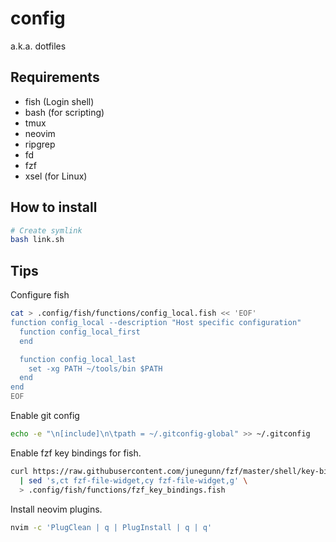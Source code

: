 # config

a.k.a. dotfiles

## Requirements

- fish (Login shell)
- bash (for scripting)
- tmux
- neovim
- ripgrep
- fd
- fzf
- xsel (for Linux)

## How to install

```sh
# Create symlink
bash link.sh
```

## Tips

Configure fish
```sh
cat > .config/fish/functions/config_local.fish << 'EOF'
function config_local --description "Host specific configuration"
  function config_local_first
  end

  function config_local_last
    set -xg PATH ~/tools/bin $PATH
  end
end
EOF
```

Enable git config
```sh
echo -e "\n[include]\n\tpath = ~/.gitconfig-global" >> ~/.gitconfig
```

Enable fzf key bindings for fish.
```sh
curl https://raw.githubusercontent.com/junegunn/fzf/master/shell/key-bindings.fish \
  | sed 's,ct fzf-file-widget,cy fzf-file-widget,g' \
  > .config/fish/functions/fzf_key_bindings.fish
```

Install neovim plugins.
```sh
nvim -c 'PlugClean | q | PlugInstall | q | q'
```
